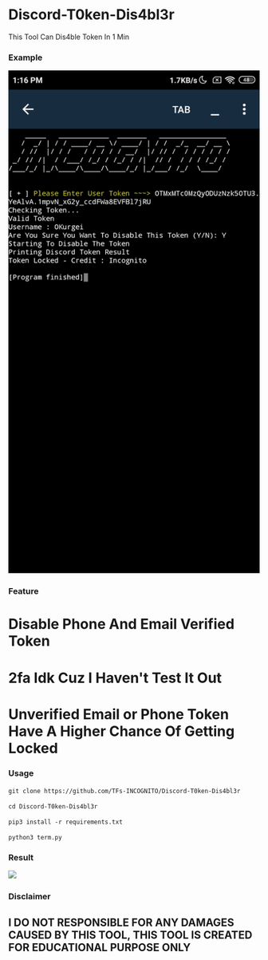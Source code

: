 # Discord-T0ken-Dis4bl3r
This Tool Can Dis4ble Token In 1 Min 

### Example
</p align="center">
  <img src="./img/Screenshot_2022-02-01-13-16-18-323_ru.iiec.pydroid3.jpg">
</p>

### Feature
# Disable Phone And Email Verified Token

# 2fa Idk Cuz I Haven't Test It Out

# Unverified Email or Phone Token Have A Higher Chance Of Getting Locked

### Usage
```git clone https://github.com/TFs-INCOGNITO/Discord-T0ken-Dis4bl3r```

```cd Discord-T0ken-Dis4bl3r```

```pip3 install -r requirements.txt```

```python3 term.py```

### Result
</p align="center">
  <img src="./img/Screenshot_2022-02-01-13-16-31-977_com.bluecord.jpg">
</p>

### Disclaimer
## I DO NOT RESPONSIBLE FOR ANY DAMAGES CAUSED BY THIS TOOL, THIS TOOL IS CREATED FOR EDUCATIONAL PURPOSE ONLY
